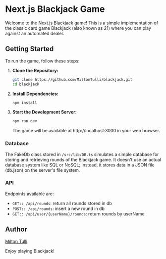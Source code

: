 # Next.js Blackjack Game

Welcome to the Next.js Blackjack game! This is a simple implementation of the classic card game Blackjack (also known as 21) where you can play against an automated dealer.

## Getting Started

To run the game, follow these steps:

1. **Clone the Repository:**

   ```bash
   git clone https://github.com/MiltonTulli/blackjack.git
   cd blackjack
   ```

2. **Install Dependencies:**
   ```bash
   npm install
   ```
3. **Start the Development Server:**
   ```bash
   npm run dev
   ```
   The game will be available at http://localhost:3000 in your web browser.

### Database

The FakeDb class stored in `/src/lib/DB.ts` simulates a simple database for storing and retrieving rounds of the Blackjack game. It doesn't use an actual database system like SQL or NoSQL; instead, it stores data in a JSON file (db.json) on the server's file system.

### API

Endpoints available are:

- `GET:: /api/rounds`: return all rounds stored in db
- `POST:: /api/rounds`: insert a new round in db
- `GET:: /api/user/{userName}/rounds`: return rounds by userName

## Author

[Milton Tulli](https://github.com/miltontulli)

Enjoy playing Blackjack!
